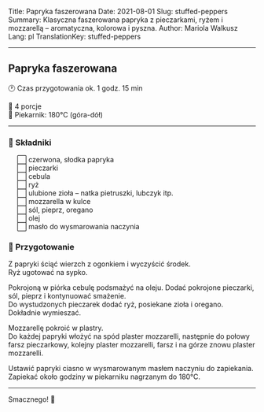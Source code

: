 Title: Papryka faszerowana
Date: 2021-08-01
Slug: stuffed-peppers
Summary: Klasyczna faszerowana papryka z pieczarkami, ryżem i mozzarellą – aromatyczna, kolorowa i pyszna.
Author: Mariola Walkusz
Lang: pl
TranslationKey: stuffed-peppers

---

## Papryka faszerowana

<!-- ![def] -->

🕐 Czas przygotowania ok. 1 godz. 15 min

🔹 4 porcje </br>
🔹 Piekarnik: 180°C (góra-dół)

---

### 🌿 Składniki

&emsp; ⬜ czerwona, słodka papryka </br>
&emsp; ⬜ pieczarki </br>
&emsp; ⬜ cebula </br>
&emsp; ⬜ ryż </br>
&emsp; ⬜ ulubione zioła – natka pietruszki, lubczyk itp. </br>
&emsp; ⬜ mozzarella w kulce </br>
&emsp; ⬜ sól, pieprz, oregano </br>
&emsp; ⬜ olej </br>
&emsp; ⬜ masło do wysmarowania naczynia </br>

### 📝 Przygotowanie

Z papryki ściąć wierzch z ogonkiem i wyczyścić środek.  
Ryż ugotować na sypko.  

Pokrojoną w piórka cebulę podsmażyć na oleju. Dodać pokrojone pieczarki, sól, pieprz i kontynuować smażenie.  
Do wystudzonych pieczarek dodać ryż, posiekane zioła i oregano. Dokładnie wymieszać.  

Mozzarellę pokroić w plastry.  
Do każdej papryki włożyć na spód plaster mozzarelli, następnie do połowy farsz pieczarkowy, kolejny plaster mozzarelli, farsz i na górze znowu plaster mozzarelli.  

Ustawić papryki ciasno w wysmarowanym masłem naczyniu do zapiekania.  
Zapiekać około godziny w piekarniku nagrzanym do 180°C.  

---

Smacznego! 💛

[def]: static/images/stuffed_peppers.jpg
